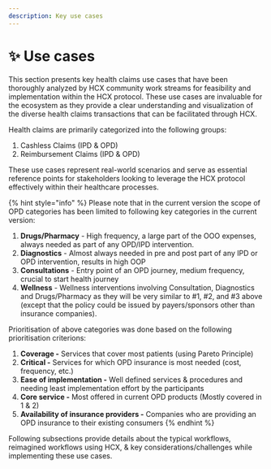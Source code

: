 ```yaml
---
description: Key use cases
---
```


# ✨ Use cases

This section presents key health claims use cases that have been thoroughly analyzed by HCX community work streams for feasibility and implementation within the HCX protocol. These use cases are invaluable for the ecosystem as they provide a clear understanding and visualization of the diverse health claims transactions that can be facilitated through HCX.

Health claims are primarily categorized into the following groups:

1. Cashless Claims (IPD & OPD)
2. Reimbursement Claims (IPD & OPD)

These use cases represent real-world scenarios and serve as essential reference points for stakeholders looking to leverage the HCX protocol effectively within their healthcare processes.

{% hint style="info" %}
Please note that in the current version the scope of OPD categories has been limited to following key categories in the current version:&#x20;

1. **Drugs/Pharmacy** - High frequency, a large part of the OOO expenses, always needed as part of any OPD/IPD intervention.&#x20;
2. **Diagnostics** - Almost always needed in pre and post part of any IPD or OPD intervention, results in high OOP
3. **Consultations** - Entry point of an OPD journey, medium frequency, crucial to start health journey &#x20;
4. **Wellness** - Wellness interventions involving Consultation, Diagnostics and Drugs/Pharmacy as they will be very similar to #1, #2, and #3 above (except that the policy could be issued by payers/sponsors other than insurance companies).



Prioritisation of above categories was done based on the following prioritisation criterions:&#x20;

1. **Coverage -** Services that cover most patients (using Pareto Principle)&#x20;
2. **Critical -** Services for which OPD insurance is most needed (cost, frequency, etc.)
3. **Ease of implementation -** Well defined services & procedures and needing least implementation effort by the participants
4. **Core service -** Most offered in current OPD products (Mostly covered in 1 & 2)&#x20;
5. **Availability of insurance providers -** Companies who are providing an OPD insurance to their existing consumers
{% endhint %}

Following subsections provide details about the typical workflows, reimagined workflows using HCX, & key considerations/challenges while implementing these use cases. &#x20;
